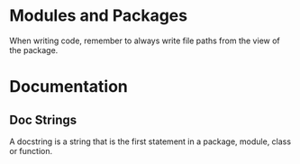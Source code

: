 # Modules and Packages 
When writing code, remember to always write file paths from the view of the package. 

# Documentation 
## Doc Strings 
A docstring is a string that is the first statement in a package, module, class or function.